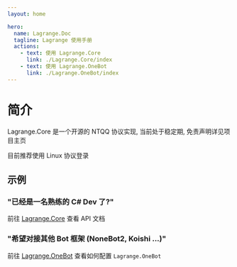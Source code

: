 ```yaml
---
layout: home

hero:
  name: Lagrange.Doc
  tagline: Lagrange 使用手册
  actions:
    - text: 使用 Lagrange.Core
      link: ./Lagrange.Core/index
    - text: 使用 Lagrange.OneBot
      link: ./Lagrange.OneBot/index
---
```


# 简介

Lagrange.Core 是一个开源的 NTQQ 协议实现, 当前处于稳定期, 免责声明详见项目主页

目前推荐使用 Linux 协议登录

## 示例

### "已经是一名熟练的 C# Dev 了?"

前往 [Lagrange.Core](./Lagrange.Core/index.md) 查看 API 文档

### "希望对接其他 Bot 框架 (NoneBot2, Koishi ...)"

前往 [Lagrange.OneBot](./Lagrange.OneBot/index.md) 查看如何配置 `Lagrange.OneBot`
